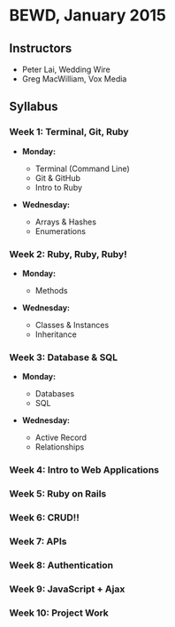 # BEWD, January 2015

## Instructors

 - Peter Lai, Wedding Wire
 - Greg MacWilliam, Vox Media
 
## Syllabus

### Week 1: Terminal, Git, Ruby

- **Monday:**
  - Terminal (Command Line)
  - Git & GitHub
  - Intro to Ruby
  
- **Wednesday:**
  - Arrays & Hashes
  - Enumerations
  
### Week 2: Ruby, Ruby, Ruby!

- **Monday:**
  - Methods

- **Wednesday:**
  - Classes & Instances
  - Inheritance
  
### Week 3: Database & SQL

- **Monday:**
  - Databases
  - SQL

- **Wednesday:**
  - Active Record
  - Relationships

### Week 4: Intro to Web Applications

### Week 5: Ruby on Rails

### Week 6: CRUD!!

### Week 7: APIs

### Week 8: Authentication

### Week 9: JavaScript + Ajax

### Week 10: Project Work
